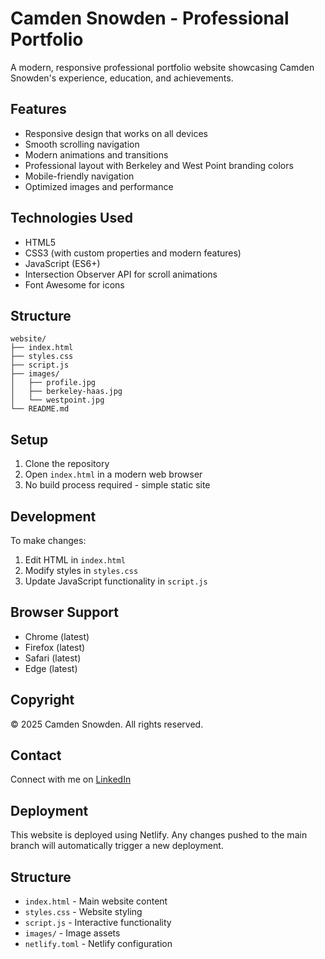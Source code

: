 # Camden Snowden - Professional Portfolio

A modern, responsive professional portfolio website showcasing Camden Snowden's experience, education, and achievements.

## Features

- Responsive design that works on all devices
- Smooth scrolling navigation
- Modern animations and transitions
- Professional layout with Berkeley and West Point branding colors
- Mobile-friendly navigation
- Optimized images and performance

## Technologies Used

- HTML5
- CSS3 (with custom properties and modern features)
- JavaScript (ES6+)
- Intersection Observer API for scroll animations
- Font Awesome for icons

## Structure

```
website/
├── index.html
├── styles.css
├── script.js
├── images/
│   ├── profile.jpg
│   ├── berkeley-haas.jpg
│   └── westpoint.jpg
└── README.md
```

## Setup

1. Clone the repository
2. Open `index.html` in a modern web browser
3. No build process required - simple static site

## Development

To make changes:
1. Edit HTML in `index.html`
2. Modify styles in `styles.css`
3. Update JavaScript functionality in `script.js`

## Browser Support

- Chrome (latest)
- Firefox (latest)
- Safari (latest)
- Edge (latest)

## Copyright

© 2025 Camden Snowden. All rights reserved.

## Contact
Connect with me on [LinkedIn](https://www.linkedin.com/in/camden-snowden/)

## Deployment

This website is deployed using Netlify. Any changes pushed to the main branch will automatically trigger a new deployment.

## Structure

- `index.html` - Main website content
- `styles.css` - Website styling
- `script.js` - Interactive functionality
- `images/` - Image assets
- `netlify.toml` - Netlify configuration 